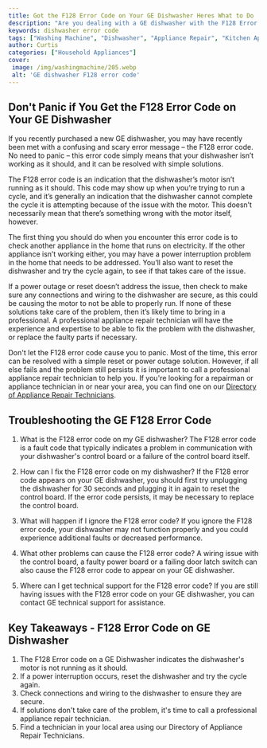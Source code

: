 ```yaml
---
title: Got the F128 Error Code on Your GE Dishwasher Heres What to Do
description: "Are you dealing with a GE dishwasher with the F128 Error Code Learn how to find the source of the issue and solve it quickly with these steps"
keywords: dishwasher error code
tags: ["Washing Machine", "Dishwasher", "Appliance Repair", "Kitchen Appliances", "Clean Appliance"]
author: Curtis
categories: ["Household Appliances"]
cover: 
 image: /img/washingmachine/205.webp
 alt: 'GE dishwasher F128 error code'
---
```

## Don't Panic if You Get the F128 Error Code on Your GE Dishwasher
If you recently purchased a new GE dishwasher, you may have recently been met with a confusing and scary error message – the F128 error code. No need to panic – this error code simply means that your dishwasher isn’t working as it should, and it can be resolved with simple solutions.

The F128 error code is an indication that the dishwasher’s motor isn’t running as it should. This code may show up when you’re trying to run a cycle, and it’s generally an indication that the dishwasher cannot complete the cycle it is attempting because of the issue with the motor. This doesn’t necessarily mean that there’s something wrong with the motor itself, however.

The first thing you should do when you encounter this error code is to check another appliance in the home that runs on electricity. If the other appliance isn’t working either, you may have a power interruption problem in the home that needs to be addressed. You’ll also want to reset the dishwasher and try the cycle again, to see if that takes care of the issue.

If a power outage or reset doesn’t address the issue, then check to make sure any connections and wiring to the dishwasher are secure, as this could be causing the motor to not be able to properly run. If none of these solutions take care of the problem, then it’s likely time to bring in a professional. A professional appliance repair technician will have the experience and expertise to be able to fix the problem with the dishwasher, or replace the faulty parts if necessary.

Don't let the F128 error code cause you to panic. Most of the time, this error can be resolved with a simple reset or power outage solution. However, if all else fails and the problem still persists it is important to call a professional appliance repair technician to help you. If you're looking for a repairman or appliance technician in or near your area, you can find one on our [Directory of Appliance Repair Technicians](./pages/appliance-repair-technicians).

## Troubleshooting the GE F128 Error Code

1. What is the F128 error code on my GE dishwasher? 
The F128 error code is a fault code that typically indicates a problem in communication with your dishwasher's control board or a failure of the control board itself. 

2. How can I fix the F128 error code on my dishwasher? 
If the F128 error code appears on your GE dishwasher, you should first try unplugging the dishwasher for 30 seconds and plugging it in again to reset the control board. If the error code persists, it may be necessary to replace the control board. 

3. What will happen if I ignore the F128 error code? 
If you ignore the F128 error code, your dishwasher may not function properly and you could experience additional faults or decreased performance. 

4. What other problems can cause the F128 error code? 
A wiring issue with the control board, a faulty power board or a failing door latch switch can also cause the F128 error code to appear on your GE dishwasher. 

5. Where can I get technical support for the F128 error code?
If you are still having issues with the F128 error code on your GE dishwasher, you can contact GE technical support for assistance.

## Key Takeaways - F128 Error Code on GE Dishwasher

1. The F128 Error code on a GE Dishwasher indicates the dishwasher's motor is not running as it should.
2. If a power interruption occurs, reset the dishwasher and try the cycle again.
3. Check connections and wiring to the dishwasher to ensure they are secure.
4. If solutions don't take care of the problem, it's time to call a professional appliance repair technician.
5. Find a technician in your local area using our Directory of Appliance Repair Technicians.
